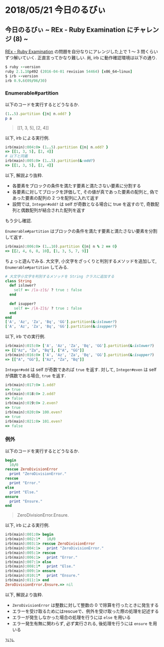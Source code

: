 # 2018/05/21 今日のるびぃ

## 今日のるびぃ ~ REx - Ruby Examination にチャレンジ (8) ~

[REx - Ruby Examination](https://rex.libertyfish.co.jp/) の問題を自分なりにアレンジした上で 1 〜 3 問くらいずつ解いていく. 正直言ってかなり難しい. 尚, irb に動作確認環境は以下の通り.

```ruby
$ ruby --version
ruby 2.1.10p492 (2016-04-01 revision 54464) [x86_64-linux]
$ irb --version
irb 0.9.6(09/06/30)
```

### Enumerable#partition

以下のコードを実行するとどうなるか.

```ruby
(1..5).partition {|n| n.odd? }
p a
```

> [[1, 3, 5], [2, 4]]

以下, irb による実行例.

```ruby
irb(main):004:0> (1..5).partition {|n| n.odd? }
=> [[1, 3, 5], [2, 4]]
# 以下と同義
irb(main):005:0> (1..5).partition(&:odd?)
=> [[1, 3, 5], [2, 4]]
```

以下, 解説より抜粋.

* 各要素をブロックの条件を満たす要素と満たさない要素に分割する
* 各要素に対してブロックを評価して, その値が真であった要素の配列と, 偽であった要素の配列の 2 つを配列に入れて返す
* 設問では, `Integer#odd?` は self が奇数となる場合に true を返すので, 奇数配列と偶数配列が結合された配列を返す

もう少し確認.

`Enumerable#partition` はブロックの条件を満たす要素と満たさない要素を分割して返す.

```ruby
irb(main):006:0> (1..10).partition {|n| n % 2 == 0}
=> [[2, 4, 6, 8, 10], [1, 3, 5, 7, 9]]
```

ちょっと遊んでみる. 大文字, 小文字をざっくりと判別するメソッドを追加して, `Enumerable#partition` してみる.

```ruby
# 大文字小文字を判別するメソッドを String クラスに追加する
class String
  def islower?
    self =~ /[a-z]$/ ? true : false
  end
  
  def isupper?
    self =~ /[A-Z]$/ ? true : false
  end
end
['A', 'Az', 'Za', 'Bq', 'GG'].partition(&:islower?)
['A', 'Az', 'Za', 'Bq', 'GG'].partition(&:isupper?)
```

以下, irb での実行例.

```ruby
irb(main):015:0> ['A', 'Az', 'Za', 'Bq', 'GG'].partition(&:islower?)
=> [["Az", "Za", "Bq"], ["A", "GG"]]
irb(main):016:0> ['A', 'Az', 'Za', 'Bq', 'GG'].partition(&:isupper?)
=> [["A", "GG"], ["Az", "Za", "Bq"]]
```

`Integer#odd` は self が奇数であれば `true` を返す. 対して, `Integer#even` は self が偶数である場合, `true` を返す.

```ruby
irb(main):017:0> 1.odd?
=> true
irb(main):018:0> 2.odd?
=> false
irb(main):019:0> 2.even?
=> true
irb(main):020:0> 100.even?
=> true
irb(main):021:0> 101.even?
=> false
```

### 例外

以下のコードを実行するとどうなるか.

```ruby
begin
  10/0
rescue ZeroDivisionError
  print "ZeroDivisionError."
rescue
  print "Error."
else
  print "Else."
ensure
  print "Ensure."
end
```

> ZeroDivisionError.Ensure.

以下, irb による実行例.

```ruby
irb(main):001:0> begin
irb(main):002:1*   10/0
irb(main):003:1> rescue ZeroDivisionError
irb(main):004:1>   print "ZeroDivisionError."
irb(main):005:1> rescue
irb(main):006:1>   print "Error."
irb(main):007:1> else
irb(main):008:1*   print "Else."
irb(main):009:1> ensure
irb(main):010:1*   print "Ensure."
irb(main):011:1> end
ZeroDivisionError.Ensure.=> nil
```

以下, 解説より抜粋.

* `ZeroDivisionError` は整数に対して整数の 0 で除算を行ったときに発生する
* エラーを受け取るためにはrescueで、例外を受け取った際の処理を記述する
* エラーが発生しなかった場合の処理を行うには `else` を用いる
* エラー発生有無に関わらず, 必ず実行される, 後処理を行うには `ensure` を用いる

ﾌﾑﾌﾑ.
